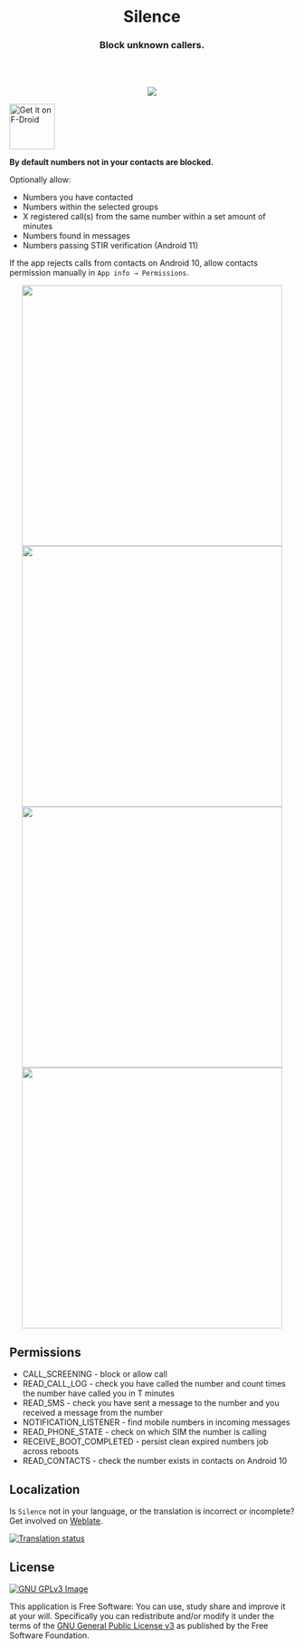
<h1 align="center">Silence</h1>  
</p><h3 align="center">Block unknown callers.</h3>  
<br/><br/>

<p align="center">
<img 
    src="https://github.com/Ilithy/Silence/blob/f909d7e7dfb9fd9fe2e5fd1af922d4d6712f7fe9/data/Global%20Silence%20Presentation.png">

[<img 
    src="https://fdroid.gitlab.io/artwork/badge/get-it-on.png"
    alt="Get it on F-Droid"
    height="80">](https://f-droid.org/packages/me.lucky.silence/)

<b>By default numbers not in your contacts are blocked.</b>

Optionally allow:
* Numbers you have contacted
* Numbers within the selected groups
* X registered call(s) from the same number within a set amount of minutes
* Numbers found in messages
* Numbers passing STIR verification (Android 11)

If the app rejects calls from contacts on Android 10, allow contacts permission manually in 
`App info → Permissions`.


<p align="center"><img 
    src="https://github.com/Ilithy/Silence/blob/9a01ef0ada627315ede003e3bad6c5495982fbe8/data/Contacted_Screenshot.png" height="460"> <img 
    src="https://github.com/Ilithy/Silence/blob/9a01ef0ada627315ede003e3bad6c5495982fbe8/data/Groups_Screenshot.png" height="460"> <img 
    src="https://github.com/Ilithy/Silence/blob/9a01ef0ada627315ede003e3bad6c5495982fbe8/data/Repeated_Screenshot.png" height="460"> <img 
    src="https://github.com/Ilithy/Silence/blob/9a01ef0ada627315ede003e3bad6c5495982fbe8/data/Messages_Screenshot.png" height="460">

## Permissions

* CALL_SCREENING - block or allow call
* READ_CALL_LOG - check you have called the number and count times the number have called you in T minutes
* READ_SMS - check you have sent a message to the number and you received a message from the number
* NOTIFICATION_LISTENER - find mobile numbers in incoming messages
* READ_PHONE_STATE - check on which SIM the number is calling
* RECEIVE_BOOT_COMPLETED - persist clean expired numbers job across reboots
* READ_CONTACTS - check the number exists in contacts on Android 10

## Localization

Is `Silence` not in your language, or the translation is incorrect or incomplete? Get involved on 
[Weblate](https://hosted.weblate.org/engage/me-lucky-silence/).

[![Translation status](https://hosted.weblate.org/widgets/me-lucky-silence/-/app/horizontal-auto.svg)](https://hosted.weblate.org/engage/me-lucky-silence/)

## License
[![GNU GPLv3 Image](https://www.gnu.org/graphics/gplv3-127x51.png)](https://www.gnu.org/licenses/gpl-3.0.en.html)  

This application is Free Software: You can use, study share and improve it at your will. 
Specifically you can redistribute and/or modify it under the terms of the
[GNU General Public License v3](https://www.gnu.org/licenses/gpl.html) as published by the Free 
Software Foundation.
